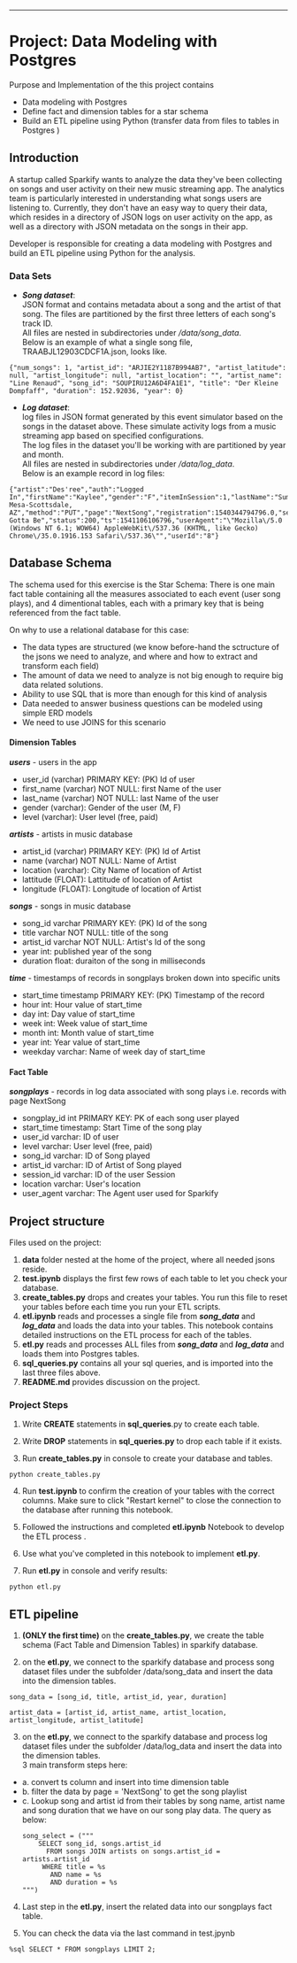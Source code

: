 ---
# Project: Data Modeling with Postgres

Purpose and Implementation of the this project contains
- Data modeling with Postgres
- Define fact and dimension tables for a star schema
- Build an ETL pipeline using Python (transfer data from files to  tables in Postgres )

## Introduction

A startup called Sparkify wants to analyze the data they've been collecting on songs and user activity on their new music streaming app. The analytics team is particularly interested in understanding what songs users are listening to. Currently, they don't have an easy way to query their data, which resides in a directory of JSON logs on user activity on the app, as well as a directory with JSON metadata on the songs in their app.

Developer is responsible for creating a data modeling with Postgres and build an ETL pipeline using Python for the analysis.

### Data Sets
- **<em>Song dataset</em>**: <br> JSON format and contains metadata about a song and the artist of that song. The files are partitioned by the first three letters of each song's track ID.<br>All files are nested in subdirectories under */data/song_data*.<br>Below is an example of what a single song file, TRAABJL12903CDCF1A.json, looks like.
```
{"num_songs": 1, "artist_id": "ARJIE2Y1187B994AB7", "artist_latitude": null, "artist_longitude": null, "artist_location": "", "artist_name": "Line Renaud", "song_id": "SOUPIRU12A6D4FA1E1", "title": "Der Kleine Dompfaff", "duration": 152.92036, "year": 0}
```

- **<em>Log dataset</em>**: <br>log files in JSON format generated by this event simulator based on the songs in the dataset above. These simulate activity logs from a music streaming app based on specified configurations.<br>The log files in the dataset you'll be working with are partitioned by year and month.<br>All files are nested in subdirectories under */data/log_data*. <br>Below is an example record in log files:

```
{"artist":"Des'ree","auth":"Logged In","firstName":"Kaylee","gender":"F","itemInSession":1,"lastName":"Summers","length":246.30812,"level":"free","location":"Phoenix-Mesa-Scottsdale, AZ","method":"PUT","page":"NextSong","registration":1540344794796.0,"sessionId":139,"song":"You Gotta Be","status":200,"ts":1541106106796,"userAgent":"\"Mozilla\/5.0 (Windows NT 6.1; WOW64) AppleWebKit\/537.36 (KHTML, like Gecko) Chrome\/35.0.1916.153 Safari\/537.36\"","userId":"8"}
```

## Database Schema
The schema used for this exercise is the Star Schema:
There is one main fact table containing all the measures associated to each event (user song plays),
and 4 dimentional tables, each with a primary key that is being referenced from the fact table.

On why to use a relational database for this case:
- The data types are structured (we know before-hand the sctructure of the jsons we need to analyze, and where and how to extract and transform each field)
- The amount of data we need to analyze is not big enough to require big data related solutions.
- Ability to use SQL that is more than enough for this kind of analysis
- Data needed to answer business questions can be modeled using simple ERD models
- We need to use JOINS for this scenario

#### Dimension Tables
**<em>users</em>** - users in the app
- user_id (varchar) PRIMARY KEY: (PK) Id of user
- first_name (varchar) NOT NULL: first Name of the user
- last_name (varchar) NOT NULL: last Name of the user
- gender (varchar): Gender of the user (M, F)
- level (varchar): User level  (free, paid)

**<em>artists</em>** - artists in music database
- artist_id (varchar) PRIMARY KEY: (PK) Id of Artist
- name (varchar) NOT NULL: Name of Artist
- location (varchar): City Name of location of Artist
- lattitude (FLOAT): Lattitude of location of Artist
- longitude (FLOAT): Longitude of location of Artist

**<em>songs</em>** - songs in music database
- song_id varchar PRIMARY KEY: (PK) Id of the song
- title varchar NOT NULL: title of the song
- artist_id varchar NOT NULL: Artist's Id of the song
- year int: published year of the song
- duration float: duraiton of the song in milliseconds

**<em>time</em>** - timestamps of records in songplays broken down into specific units
- start_time timestamp PRIMARY KEY: (PK) Timestamp of the record
- hour int: Hour value of start_time
- day int: Day value of start_time
- week int: Week value of start_time
- month int: Month value of start_time
- year int: Year value of start_time
- weekday varchar: Name of week day of start_time


#### Fact Table
**<em>songplays</em>** - records in log data associated with song plays i.e. records with page NextSong
- songplay_id int PRIMARY KEY: PK of each song user played
- start_time timestamp: Start Time of the song play
- user_id varchar: ID of user
- level varchar: User level (free, paid)
- song_id varchar: ID of Song played
- artist_id varchar: ID of Artist of Song played
- session_id varchar: ID of the user Session
- location varchar: User's location
- user_agent varchar: The Agent user used for Sparkify

## Project structure

Files used on the project:
1. **data** folder nested at the home of the project, where all needed jsons reside.
2. **test.ipynb** displays the first few rows of each table to let you check your database.
3. **create_tables.py** drops and creates your tables. You run this file to reset your tables before each time you run your ETL scripts.
4. **etl.ipynb** reads and processes a single file from <em>**song_data**</em> and <em>**log_data**</em> and loads the data into your tables. This notebook contains detailed instructions on the ETL process for each of the tables.
5. **etl.py** reads and processes ALL files from <em>**song_data**</em> and <em>**log_data**</em> and loads them into Postgres tables.
6. **sql_queries.py** contains all your sql queries, and is imported into the last three files above.
7. **README.md** provides discussion on the project.

### Project Steps

1. Write **CREATE** statements in **sql_queries**.py to create each table.

2. Write **DROP** statements in **sql_queries.py** to drop each table if it exists.

3. Run **create_tables.py** in console to create your database and tables.
```
python create_tables.py
```

4. Run **test.ipynb** to confirm the creation of your tables with the correct columns. Make sure to click "Restart kernel" to close the connection to the database after running this notebook.

5. Followed the instructions and completed **etl.ipynb** Notebook to develop the ETL process .

6. Use what you've completed in this notebook to implement **etl.py**.

7. Run **etl.py** in console and verify results:
```
python etl.py
```

## ETL pipeline
1. **(ONLY the first time)** on the **create_tables.py**, we create the table schema (Fact Table and Dimension Tables) in sparkify database.

2. on the **etl.py**, we connect to the sparkify database and process song dataset files under the subfolder /data/song_data and insert the data into the dimension tables.

```
song_data = [song_id, title, artist_id, year, duration]
```
```
artist_data = [artist_id, artist_name, artist_location, artist_longitude, artist_latitude]
```

3. on the **etl.py**, we connect to the sparkify database and process log dataset files under the subfolder /data/log_data and insert the data into the dimension tables. <br>3 main transform steps here:
  - a. convert ts column and insert into time dimension table
  - b. filter the data by page = 'NextSong' to get the song playlist
  - c. Lookup song and artist id from their tables by song name, artist name and song duration that we have on our song play data. The query as below:
    ```
    song_select = ("""
        SELECT song_id, songs.artist_id
          FROM songs JOIN artists on songs.artist_id = artists.artist_id
         WHERE title = %s
           AND name = %s
           AND duration = %s
    """)
    ```
4. Last step in the **etl.py**, insert the related data into our songplays fact table.

5. You can check the data via the last command in test.jpynb
```
%sql SELECT * FROM songplays LIMIT 2;
```
